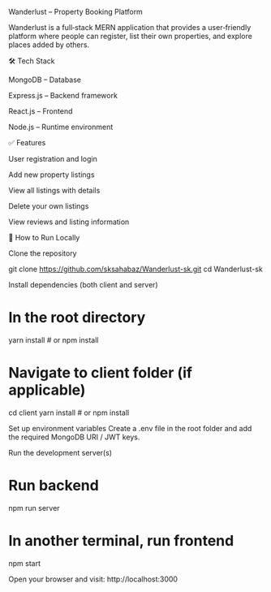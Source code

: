 Wanderlust – Property Booking Platform

Wanderlust is a full‑stack MERN application that provides a user‑friendly platform where people can register, list their own properties, and explore places added by others.

🛠 Tech Stack

MongoDB – Database

Express.js – Backend framework

React.js – Frontend

Node.js – Runtime environment

✅ Features

User registration and login

Add new property listings

View all listings with details

Delete your own listings

View reviews and listing information

🚀 How to Run Locally

Clone the repository

git clone https://github.com/sksahabaz/Wanderlust-sk.git
cd Wanderlust-sk

Install dependencies (both client and server)

# In the root directory
yarn install    # or npm install

# Navigate to client folder (if applicable)
cd client
yarn install    # or npm install

Set up environment variables
Create a .env file in the root folder and add the required MongoDB URI / JWT keys.

Run the development server(s)

# Run backend
npm run server

# In another terminal, run frontend
npm start

Open your browser and visit: http://localhost:3000

